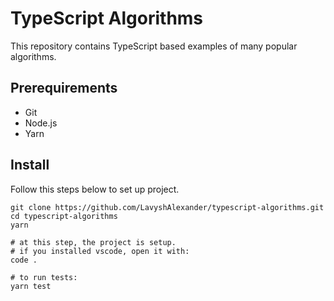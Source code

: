 # TypeScript Algorithms

This repository contains TypeScript based examples of many popular algorithms.


## Prerequirements

* Git
* Node.js
* Yarn


## Install

Follow this steps below to set up project.

```
git clone https://github.com/LavyshAlexander/typescript-algorithms.git
cd typescript-algorithms
yarn

# at this step, the project is setup.
# if you installed vscode, open it with:
code .

# to run tests:
yarn test
```
